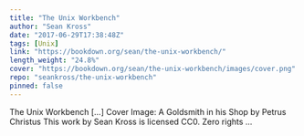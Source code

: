 ```yaml
---
title: "The Unix Workbench"
author: "Sean Kross"
date: "2017-06-29T17:38:48Z"
tags: [Unix]
link: "https://bookdown.org/sean/the-unix-workbench/"
length_weight: "24.8%"
cover: "https://bookdown.org/sean/the-unix-workbench/images/cover.png"
repo: "seankross/the-unix-workbench"
pinned: false
---
```


The Unix Workbench [...] Cover Image: A Goldsmith in his Shop by Petrus Christus This work by Sean Kross is licensed CC0. Zero rights ...
